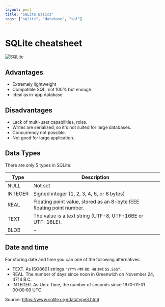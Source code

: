 ```yaml
---
layout: post
title: "SQLite Basics"
tags: ["sqlite", "database", "sql"]
---
```


# SQLite cheatsheet

![SQLite](https://i.pinimg.com/564x/5f/42/92/5f4292b477d8fff78ed4837a8da5b9dd.jpg)

## Advantages

* Extremely lightweight
* Compatible SQL, not 100% but enough
* Ideal as in-app database

## Disadvantages

* Lack of multi-user capabilities, roles.
* Writes are serialized, so it's not suited for large databases.
* Concurrency not possible.
* Not good for large application.

## Data Types

There are only 5 types in SQLite:

| Type | Description |
| - | - |
| NULL | Not set | 
| INTEGER | Signed integer (1, 2, 3, 4, 6, or 8 bytes) |
| REAL |Floating point value, stored as an 8-byte IEEE floating point number. |
| TEXT | The value is a text string (UTF-8, UTF-16BE or UTF-16LE).|
| BLOB| - |

## Date and time

For storing date and time you can one of the following alternatives:

- TEXT. As ISO8601 strings `"YYYY-MM-DD HH:MM:SS.SSS"`.
- REAL. The number of days since noon in Greenwich on November 24, 4714 B.C.
- INTEGER. As Unix Time, the number of seconds since 1970-01-01 00:00:00 UTC.

Source: https://www.sqlite.org/datatype3.html